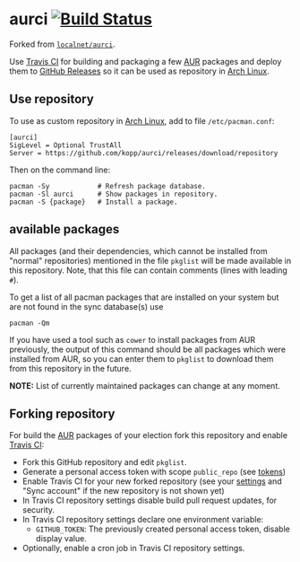 # aurci [![Build Status](https://travis-ci.org/kopp/aurci.svg?branch=master)](https://travis-ci.org/kopp/aurci)

Forked from [`localnet/aurci`](https://github.com/localnet/aurci).

Use [Travis CI](https://travis-ci.org) for building and packaging a few [AUR](https://aur.archlinux.org) packages and deploy them to [GitHub Releases](https://github.com/kopp/aurci/releases) so it can be used as repository in [Arch Linux](https://www.archlinux.org).

## Use repository

To use as custom repository in [Arch Linux](https://www.archlinux.org), add to file `/etc/pacman.conf`:

```
[aurci]
SigLevel = Optional TrustAll
Server = https://github.com/kopp/aurci/releases/download/repository
```

Then on the command line:

```
pacman -Sy            # Refresh package database.
pacman -Sl aurci      # Show packages in repository.
pacman -S {package}   # Install a package.
```

## available packages

All packages (and their dependencies, which cannot be installed from "normal" repositories) mentioned in the file `pkglist` will be made available in this repository.
Note, that this file can contain comments (lines with leading `#`).

To get a list of all pacman packages that are installed on your system but are not found in the sync database(s) use

    pacman -Qm

If you have used a tool such as `cower` to install packages from AUR previously, the output of this command should be all packages which were installed from AUR, so you can enter them to `pkglist` to download them from this repository in the future.

**NOTE:** List of currently maintained packages can change at any moment.




## Forking repository

For build the [AUR](https://aur.archlinux.org) packages of your election fork this repository and enable [Travis CI](https://travis-ci.org):

  - Fork this GitHub repository and edit `pkglist`.
  - Generate a personal access token with scope `public_repo` (see [tokens](https://github.com/settings/tokens))
  - Enable Travis CI for your new forked repository (see your [settings](https://travis-ci.org/account/repositories) and "Sync account" if the new repository is not shown yet)
  - In Travis CI repository settings disable build pull request updates, for security.
  - In Travis CI repository settings declare one environment variable:
    - `GITHUB_TOKEN`: The previously created personal access token, disable display value.
  - Optionally, enable a cron job in Travis CI repository settings.
